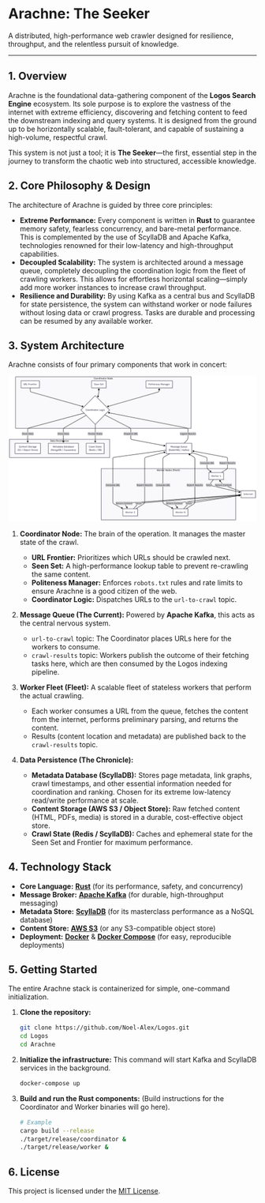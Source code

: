 # Arachne: The Seeker

A distributed, high-performance web crawler designed for resilience, throughput, and the relentless pursuit of knowledge.

---

## 1. Overview

Arachne is the foundational data-gathering component of the **Logos Search Engine** ecosystem. Its sole purpose is to explore the vastness of the internet with extreme efficiency, discovering and fetching content to feed the downstream indexing and query systems. It is designed from the ground up to be horizontally scalable, fault-tolerant, and capable of sustaining a high-volume, respectful crawl.

This system is not just a tool; it is **The Seeker**—the first, essential step in the journey to transform the chaotic web into structured, accessible knowledge.

## 2. Core Philosophy & Design

The architecture of Arachne is guided by three core principles:

*   **Extreme Performance:** Every component is written in **Rust** to guarantee memory safety, fearless concurrency, and bare-metal performance. This is complemented by the use of ScyllaDB and Apache Kafka, technologies renowned for their low-latency and high-throughput capabilities.
*   **Decoupled Scalability:** The system is architected around a message queue, completely decoupling the coordination logic from the fleet of crawling workers. This allows for effortless horizontal scaling—simply add more worker instances to increase crawl throughput.
*   **Resilience and Durability:** By using Kafka as a central bus and ScyllaDB for state persistence, the system can withstand worker or node failures without losing data or crawl progress. Tasks are durable and processing can be resumed by any available worker.

## 3. System Architecture

Arachne consists of four primary components that work in concert:

![img.png](img.png)

1.  **Coordinator Node:** The brain of the operation. It manages the master state of the crawl.
    *   **URL Frontier:** Prioritizes which URLs should be crawled next.
    *   **Seen Set:** A high-performance lookup table to prevent re-crawling the same content.
    *   **Politeness Manager:** Enforces `robots.txt` rules and rate limits to ensure Arachne is a good citizen of the web.
    *   **Coordinator Logic:** Dispatches URLs to the `url-to-crawl` topic.

2.  **Message Queue (The Current):** Powered by **Apache Kafka**, this acts as the central nervous system.
    *   `url-to-crawl` topic: The Coordinator places URLs here for the workers to consume.
    *   `crawl-results` topic: Workers publish the outcome of their fetching tasks here, which are then consumed by the Logos indexing pipeline.

3.  **Worker Fleet (Fleet):** A scalable fleet of stateless workers that perform the actual crawling.
    *   Each worker consumes a URL from the queue, fetches the content from the internet, performs preliminary parsing, and returns the content.
    *   Results (content location and metadata) are published back to the `crawl-results` topic.

4.  **Data Persistence (The Chronicle):**
    *   **Metadata Database (ScyllaDB):** Stores page metadata, link graphs, crawl timestamps, and other essential information needed for coordination and ranking. Chosen for its extreme low-latency read/write performance at scale.
    *   **Content Storage (AWS S3 / Object Store):** Raw fetched content (HTML, PDFs, media) is stored in a durable, cost-effective object store.
    *   **Crawl State (Redis / ScyllaDB):** Caches and ephemeral state for the Seen Set and Frontier for maximum performance.

## 4. Technology Stack

*   **Core Language:** [**Rust**](https://www.rust-lang.org/) (for its performance, safety, and concurrency)
*   **Message Broker:** [**Apache Kafka**](https://kafka.apache.org/) (for durable, high-throughput messaging)
*   **Metadata Store:** [**ScyllaDB**](https://www.scylladb.com/) (for its masterclass performance as a NoSQL database)
*   **Content Store:** [**AWS S3**](https://aws.amazon.com/s3/) (or any S3-compatible object store)
*   **Deployment:** [**Docker**](https://www.docker.com/) & [**Docker Compose**](https://docs.docker.com/compose/) (for easy, reproducible deployments)

## 5. Getting Started

The entire Arachne stack is containerized for simple, one-command initialization.

1.  **Clone the repository:**
    ```bash
    git clone https://github.com/Noel-Alex/Logos.git
    cd Logos
    cd Arachne
    ```

2.  **Initialize the infrastructure:**
    This command will start Kafka and ScyllaDB services in the background.
    ```bash
    docker-compose up
    ```

3.  **Build and run the Rust components:**
    (Build instructions for the Coordinator and Worker binaries will go here).
    ```bash
    # Example
    cargo build --release
    ./target/release/coordinator &
    ./target/release/worker &
    ```

## 6. License

This project is licensed under the [MIT License](LICENSE).